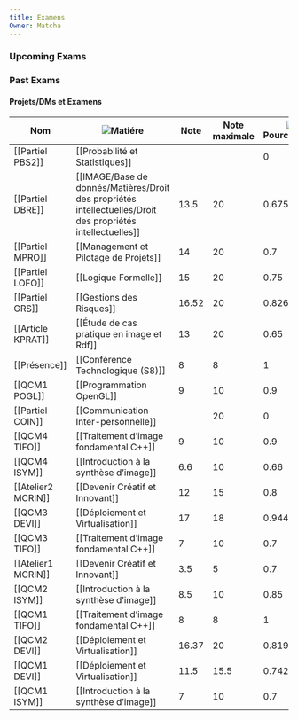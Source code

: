 ```yaml
---
title: Examens
Owner: Matcha
---
```

### Upcoming Exams
  
### Past Exams
#### Projets/DMs et Examens
|Nom|![](https://www.notion.so/icons/book_gray.svg)Matiére|Note|Note maximale|![](https://www.notion.so/icons/hashtag_gray.svg)Pourcentage|Coefficient|![](https://www.notion.so/icons/hashtag_gray.svg)Overall|
|---|---|---|---|---|---|---|
|[[Partiel PBS2]]|[[Probabilité et Statistiques]]|||0|100%|0|
|[[Partiel DBRE]]|[[IMAGE/Base de donnés/Matières/Droit des propriétés intellectuelles/Droit des propriétés intellectuelles]]|13.5|20|0.675|100%|0.675|
|[[Partiel MPRO]]|[[Management et Pilotage de Projets]]|14|20|0.7|100%|0.7|
|[[Partiel LOFO]]|[[Logique Formelle]]|15|20|0.75|100%|0.75|
|[[Partiel GRS]]|[[Gestions des Risques]]|16.52|20|0.826|50%|0.413|
|[[Article KPRAT]]|[[Étude de cas pratique en image et Rdf]]|13|20|0.65|100%|0.65|
|[[Présence]]|[[Conférence Technologique (S8)]]|8|8|1|50%|0.5|
|[[QCM1 POGL]]|[[Programmation OpenGL]]|9|10|0.9|25%|0.225|
|[[Partiel COIN]]|[[Communication Inter-personnelle]]||20|0|100%|0|
|[[QCM4 TIFO]]|[[Traitement d’image fondamental C++]]|9|10|0.9|8.33%|0.075|
|[[QCM4 ISYM]]|[[Introduction à la synthèse d’image]]|6.6|10|0.66|8.33%|0.055|
|[[Atelier2 MCRIN]]|[[Devenir Créatif et Innovant]]|12|15|0.8|75%|0.6|
|[[QCM3 DEVI]]|[[Déploiement et Virtualisation]]|17|18|0.944|50%|0.472|
|[[QCM3 TIFO]]|[[Traitement d’image fondamental C++]]|7|10|0.7|8.33%|0.058|
|[[Atelier1 MCRIN]]|[[Devenir Créatif et Innovant]]|3.5|5|0.7|25%|0.175|
|[[QCM2 ISYM]]|[[Introduction à la synthèse d’image]]|8.5|10|0.85|8.33%|0.071|
|[[QCM1 TIFO]]|[[Traitement d’image fondamental C++]]|8|8|1|8.33%|0.083|
|[[QCM2 DEVI]]|[[Déploiement et Virtualisation]]|16.37|20|0.819|25%|0.205|
|[[QCM1 DEVI]]|[[Déploiement et Virtualisation]]|11.5|15.5|0.742|25%|0.186|
|[[QCM1 ISYM]]|[[Introduction à la synthèse d’image]]|7|10|0.7|8.33%|0.058|
